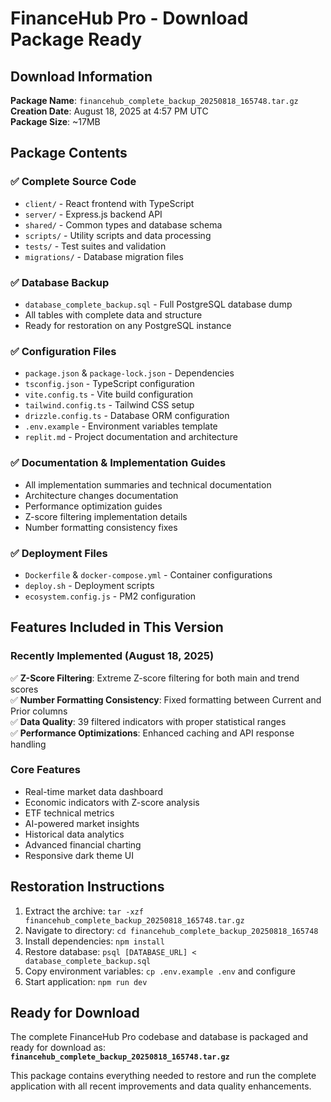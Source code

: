 # FinanceHub Pro - Download Package Ready

## Download Information
**Package Name**: `financehub_complete_backup_20250818_165748.tar.gz`  
**Creation Date**: August 18, 2025 at 4:57 PM UTC  
**Package Size**: ~17MB  

## Package Contents

### ✅ Complete Source Code
- `client/` - React frontend with TypeScript
- `server/` - Express.js backend API
- `shared/` - Common types and database schema
- `scripts/` - Utility scripts and data processing
- `tests/` - Test suites and validation
- `migrations/` - Database migration files

### ✅ Database Backup
- `database_complete_backup.sql` - Full PostgreSQL database dump
- All tables with complete data and structure
- Ready for restoration on any PostgreSQL instance

### ✅ Configuration Files
- `package.json` & `package-lock.json` - Dependencies
- `tsconfig.json` - TypeScript configuration
- `vite.config.ts` - Vite build configuration
- `tailwind.config.ts` - Tailwind CSS setup
- `drizzle.config.ts` - Database ORM configuration
- `.env.example` - Environment variables template
- `replit.md` - Project documentation and architecture

### ✅ Documentation & Implementation Guides
- All implementation summaries and technical documentation
- Architecture changes documentation
- Performance optimization guides
- Z-score filtering implementation details
- Number formatting consistency fixes

### ✅ Deployment Files
- `Dockerfile` & `docker-compose.yml` - Container configurations
- `deploy.sh` - Deployment scripts
- `ecosystem.config.js` - PM2 configuration

## Features Included in This Version

### Recently Implemented (August 18, 2025)
✅ **Z-Score Filtering**: Extreme Z-score filtering for both main and trend scores  
✅ **Number Formatting Consistency**: Fixed formatting between Current and Prior columns  
✅ **Data Quality**: 39 filtered indicators with proper statistical ranges  
✅ **Performance Optimizations**: Enhanced caching and API response handling  

### Core Features
- Real-time market data dashboard
- Economic indicators with Z-score analysis
- ETF technical metrics
- AI-powered market insights
- Historical data analytics
- Advanced financial charting
- Responsive dark theme UI

## Restoration Instructions
1. Extract the archive: `tar -xzf financehub_complete_backup_20250818_165748.tar.gz`
2. Navigate to directory: `cd financehub_complete_backup_20250818_165748`
3. Install dependencies: `npm install`
4. Restore database: `psql [DATABASE_URL] < database_complete_backup.sql`
5. Copy environment variables: `cp .env.example .env` and configure
6. Start application: `npm run dev`

## Ready for Download
The complete FinanceHub Pro codebase and database is packaged and ready for download as:
**`financehub_complete_backup_20250818_165748.tar.gz`**

This package contains everything needed to restore and run the complete application with all recent improvements and data quality enhancements.
